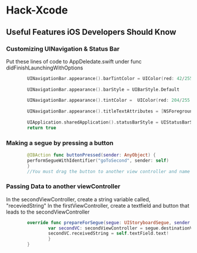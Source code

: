 # Hack-Xcode

## Useful Features iOS Developers Should Know

### Customizing UINavigation & Status Bar
Put these lines of code to AppDeledate.swift under func didFinishLaunchingWithOptions 
```Swift
        UINavigationBar.appearance().barTintColor = UIColor(red: 42/255.0, green: 140/255.0, blue: 166/255.0, alpha: 0.5)
    
        UINavigationBar.appearance().barStyle = UIBarStyle.Default
    
        UINavigationBar.appearance().tintColor =  UIColor(red: 204/255.0, green: 255/255.0, blue: 204/255.0, alpha: 1)
    
        UINavigationBar.appearance().titleTextAttributes = [NSForegroundColorAttributeName: UIColor(red: 204/255.0, green: 255/255.0, blue: 204/255.0, alpha: 1), NSFontAttributeName: UIFont(name: "OpenSans-Bold", size: 25)!]
    
        UIApplication.sharedApplication().statusBarStyle = UIStatusBarStyle.LightContent
        return true
```
### Making a segue by pressing a button 
```Swift
        @IBAction func buttonPressed(sender: AnyObject) {
        performSegueWithIdentifier("goToSecond", sender: self)
        }
        //You must drag the button to another view controller and name the segue as "goToSecond" on the storyboard
```

### Passing Data to another viewController 
In the secondViewController, create a string variable called, "receviedString"
In the firstViewController, create a textfield and button that leads to the secondViewController

```Swift
        override func prepareForSegue(segue: UIStoryboardSegue, sender: AnyObject?) {
                var secondVC: secondViewController = segue.destinationViewController as! secondViewController 
                secondVC.receivedString = self.textField.text!
                }
        }
```


